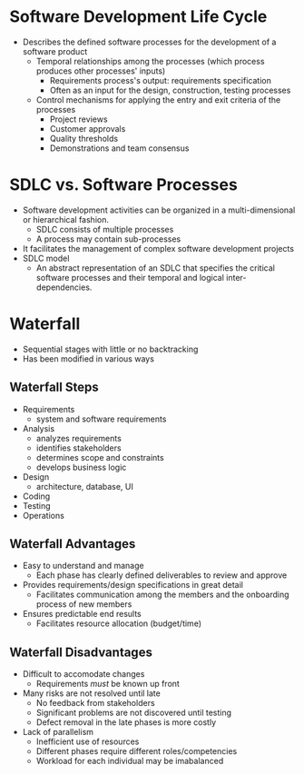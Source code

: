 # Software Development Life Cycle
* Describes the defined software processes for the development of a software product
	* Temporal relationships among the processes (which process produces other processes' inputs)
		* Requirements process's output: requirements specification
		* Often as an input for the design, construction, testing processes
	* Control mechanisms for applying the entry and exit criteria of the processes
		* Project reviews
		* Customer approvals
		* Quality thresholds
		* Demonstrations and team consensus

# SDLC vs. Software Processes
* Software development activities can be organized in a multi-dimensional or hierarchical fashion.
	* SDLC consists of multiple processes
	* A process may contain sub-processes
* It facilitates the management of complex software development projects
* SDLC model
	* An abstract representation of an SDLC that specifies the critical software processes and their temporal and logical inter-dependencies.

# Waterfall
* Sequential stages with little or no backtracking
* Has been modified in various ways
## Waterfall Steps
* Requirements
	* system and software requirements
* Analysis
	* analyzes requirements
	* identifies stakeholders
	* determines scope and constraints
	* develops business logic
* Design
	* architecture, database, UI
* Coding
* Testing
* Operations
## Waterfall Advantages
* Easy to understand and manage
	* Each phase has clearly defined deliverables to review and approve
* Provides requirements/design specifications in great detail
	* Facilitates communication among the members and the onboarding process of new members
* Ensures predictable end results
	* Facilitates resource allocation (budget/time)

## Waterfall Disadvantages
* Difficult to accomodate changes
	* Requirements *must* be known up front
* Many risks are not resolved until late
	* No feedback from stakeholders
	* Significant problems are not discovered until testing
	* Defect removal in the late phases is more costly
* Lack of parallelism
	* Inefficient use of resources
	* Different phases require different roles/competencies
	* Workload for each individual may be imabalanced
